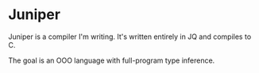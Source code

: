 
# Juniper

Juniper is a compiler I'm writing. It's written entirely in JQ and compiles to C.

The goal is an OOO language with full-program type inference.
